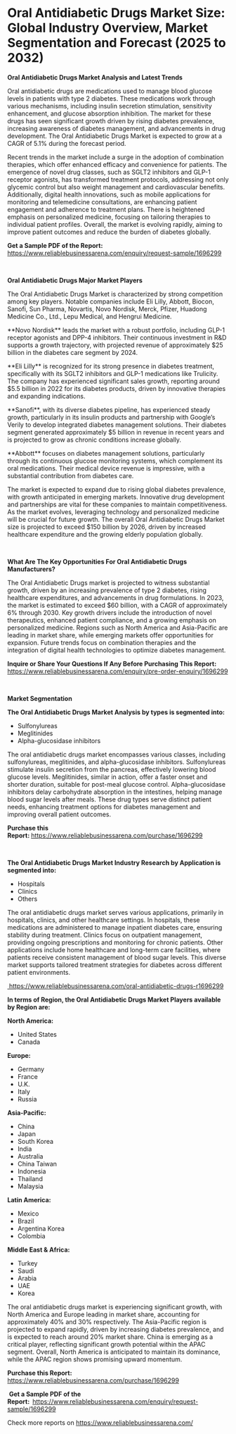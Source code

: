 <p><h1>Oral Antidiabetic Drugs Market Size: Global Industry Overview, Market Segmentation and Forecast (2025 to 2032)</h1></p><p><strong>Oral Antidiabetic Drugs Market Analysis and Latest Trends</strong></p>
<p><p>Oral antidiabetic drugs are medications used to manage blood glucose levels in patients with type 2 diabetes. These medications work through various mechanisms, including insulin secretion stimulation, sensitivity enhancement, and glucose absorption inhibition. The market for these drugs has seen significant growth driven by rising diabetes prevalence, increasing awareness of diabetes management, and advancements in drug development. The Oral Antidiabetic Drugs Market is expected to grow at a CAGR of 5.1% during the forecast period.</p><p>Recent trends in the market include a surge in the adoption of combination therapies, which offer enhanced efficacy and convenience for patients. The emergence of novel drug classes, such as SGLT2 inhibitors and GLP-1 receptor agonists, has transformed treatment protocols, addressing not only glycemic control but also weight management and cardiovascular benefits. Additionally, digital health innovations, such as mobile applications for monitoring and telemedicine consultations, are enhancing patient engagement and adherence to treatment plans. There is heightened emphasis on personalized medicine, focusing on tailoring therapies to individual patient profiles. Overall, the market is evolving rapidly, aiming to improve patient outcomes and reduce the burden of diabetes globally.</p></p>
<p><strong>Get a Sample PDF of the Report:&nbsp;</strong> <a href="https://www.reliablebusinessarena.com/enquiry/request-sample/1696299?utm_campaign=3215&utm_medium=2&utm_source=Github&utm_content=ia&utm_term=08032025&utm_id=oral-antidiabetic-drugs">https://www.reliablebusinessarena.com/enquiry/request-sample/1696299</a></p>
<p>&nbsp;</p>
<p><strong>Oral Antidiabetic Drugs Major Market Players</strong></p>
<p><p>The Oral Antidiabetic Drugs Market is characterized by strong competition among key players. Notable companies include Eli Lilly, Abbott, Biocon, Sanofi, Sun Pharma, Novartis, Novo Nordisk, Merck, Pfizer, Huadong Medicine Co., Ltd., Lepu Medical, and Hengrui Medicine.</p><p>**Novo Nordisk** leads the market with a robust portfolio, including GLP-1 receptor agonists and DPP-4 inhibitors. Their continuous investment in R&D supports a growth trajectory, with projected revenue of approximately $25 billion in the diabetes care segment by 2024.</p><p>**Eli Lilly** is recognized for its strong presence in diabetes treatment, specifically with its SGLT2 inhibitors and GLP-1 medications like Trulicity. The company has experienced significant sales growth, reporting around $5.5 billion in 2022 for its diabetes products, driven by innovative therapies and expanding indications.</p><p>**Sanofi**, with its diverse diabetes pipeline, has experienced steady growth, particularly in its insulin products and partnership with Google’s Verily to develop integrated diabetes management solutions. Their diabetes segment generated approximately $5 billion in revenue in recent years and is projected to grow as chronic conditions increase globally.</p><p>**Abbott** focuses on diabetes management solutions, particularly through its continuous glucose monitoring systems, which complement its oral medications. Their medical device revenue is impressive, with a substantial contribution from diabetes care.</p><p>The market is expected to expand due to rising global diabetes prevalence, with growth anticipated in emerging markets. Innovative drug development and partnerships are vital for these companies to maintain competitiveness. As the market evolves, leveraging technology and personalized medicine will be crucial for future growth. The overall Oral Antidiabetic Drugs Market size is projected to exceed $150 billion by 2026, driven by increased healthcare expenditure and the growing elderly population globally.</p></p>
<p>&nbsp;</p>
<p><strong>What Are The Key Opportunities For Oral Antidiabetic Drugs Manufacturers?</strong></p>
<p><p>The Oral Antidiabetic Drugs market is projected to witness substantial growth, driven by an increasing prevalence of type 2 diabetes, rising healthcare expenditures, and advancements in drug formulations. In 2023, the market is estimated to exceed $60 billion, with a CAGR of approximately 6% through 2030. Key growth drivers include the introduction of novel therapeutics, enhanced patient compliance, and a growing emphasis on personalized medicine. Regions such as North America and Asia-Pacific are leading in market share, while emerging markets offer opportunities for expansion. Future trends focus on combination therapies and the integration of digital health technologies to optimize diabetes management.</p></p>
<p><strong>Inquire or Share Your Questions If Any Before Purchasing This Report:</strong> <a href="https://www.reliablebusinessarena.com/enquiry/pre-order-enquiry/1696299?utm_campaign=3215&utm_medium=2&utm_source=Github&utm_content=ia&utm_term=08032025&utm_id=oral-antidiabetic-drugs">https://www.reliablebusinessarena.com/enquiry/pre-order-enquiry/1696299</a></p>
<p>&nbsp;</p>
<p><strong>Market Segmentation</strong></p>
<p><strong>The Oral Antidiabetic Drugs Market Analysis by types is segmented into:</strong></p>
<p><ul><li>Sulfonylureas</li><li>Meglitinides</li><li>Alpha-glucosidase inhibitors</li></ul></p>
<p><p>The oral antidiabetic drugs market encompasses various classes, including sulfonylureas, meglitinides, and alpha-glucosidase inhibitors. Sulfonylureas stimulate insulin secretion from the pancreas, effectively lowering blood glucose levels. Meglitinides, similar in action, offer a faster onset and shorter duration, suitable for post-meal glucose control. Alpha-glucosidase inhibitors delay carbohydrate absorption in the intestines, helping manage blood sugar levels after meals. These drug types serve distinct patient needs, enhancing treatment options for diabetes management and improving overall patient outcomes.</p></p>
<p><strong>Purchase this Report:&nbsp;</strong><a href="https://www.reliablebusinessarena.com/purchase/1696299?utm_campaign=3215&utm_medium=2&utm_source=Github&utm_content=ia&utm_term=08032025&utm_id=oral-antidiabetic-drugs">https://www.reliablebusinessarena.com/purchase/1696299</a></p>
<p>&nbsp;</p>
<p><strong>The Oral Antidiabetic Drugs Market Industry Research by Application is segmented into:</strong></p>
<p><ul><li>Hospitals</li><li>Clinics</li><li>Others</li></ul></p>
<p><p>The oral antidiabetic drugs market serves various applications, primarily in hospitals, clinics, and other healthcare settings. In hospitals, these medications are administered to manage inpatient diabetes care, ensuring stability during treatment. Clinics focus on outpatient management, providing ongoing prescriptions and monitoring for chronic patients. Other applications include home healthcare and long-term care facilities, where patients receive consistent management of blood sugar levels. This diverse market supports tailored treatment strategies for diabetes across different patient environments.</p></p>
<p><a href="https://www.reliablebusinessarena.com/oral-antidiabetic-drugs-r1696299?utm_campaign=3215&utm_medium=2&utm_source=Github&utm_content=ia&utm_term=08032025&utm_id=oral-antidiabetic-drugs">&nbsp;https://www.reliablebusinessarena.com/oral-antidiabetic-drugs-r1696299</a></p>
<p><strong>In terms of Region, the Oral Antidiabetic Drugs Market Players available by Region are:</strong></p>
<p>
    <p> <strong> North America: </strong>
        <ul>
            <li>United States</li>
            <li>Canada</li>
        </ul>
        </p> 
    <p> <strong> Europe: </strong>
        <ul>
            <li>Germany</li>
            <li>France</li>
            <li>U.K.</li>
            <li>Italy</li>
            <li>Russia</li>
        </ul>
        </p> 
    <p> <strong> Asia-Pacific: </strong>
        <ul>
            <li>China</li>
            <li>Japan</li>
            <li>South Korea</li>
            <li>India</li>
            <li>Australia</li>
            <li>China Taiwan</li>
            <li>Indonesia</li>
            <li>Thailand</li>
            <li>Malaysia</li>
        </ul>
        </p> 
    <p> <strong> Latin America: </strong>
        <ul>
            <li>Mexico</li>
            <li>Brazil</li>
            <li>Argentina Korea</li>
            <li>Colombia</li>
        </ul>
        </p> 
    <p> <strong> Middle East & Africa: </strong>
        <ul>
            <li>Turkey</li>
            <li>Saudi</li>
            <li>Arabia</li>
            <li>UAE</li>
            <li>Korea</li>
        </ul>
    </p>
    </p>
<p><p>The oral antidiabetic drugs market is experiencing significant growth, with North America and Europe leading in market share, accounting for approximately 40% and 30% respectively. The Asia-Pacific region is projected to expand rapidly, driven by increasing diabetes prevalence, and is expected to reach around 20% market share. China is emerging as a critical player, reflecting significant growth potential within the APAC segment. Overall, North America is anticipated to maintain its dominance, while the APAC region shows promising upward momentum.</p></p>
<p><strong>Purchase this Report: </strong><a href="https://www.reliablebusinessarena.com/purchase/1696299?utm_campaign=3215&utm_medium=2&utm_source=Github&utm_content=ia&utm_term=08032025&utm_id=oral-antidiabetic-drugs">https://www.reliablebusinessarena.com/purchase/1696299</a></p>
<p>&nbsp;<strong>Get a Sample PDF of the Report:&nbsp;&nbsp;</strong><a href="https://www.reliablebusinessarena.com/enquiry/request-sample/1696299?utm_campaign=3215&utm_medium=2&utm_source=Github&utm_content=ia&utm_term=08032025&utm_id=oral-antidiabetic-drugs">https://www.reliablebusinessarena.com/enquiry/request-sample/1696299</a></p>
<p><strong></strong></p>
<p>Check more reports on <a href="https://www.reliablebusinessarena.com/?utm_campaign=3215&utm_medium=2&utm_source=Github&utm_content=ia&utm_term=08032025&utm_id=oral-antidiabetic-drugs">https://www.reliablebusinessarena.com/</a></p>